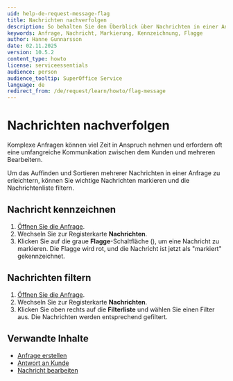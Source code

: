 ```yaml
---
uid: help-de-request-message-flag
title: Nachrichten nachverfolgen
description: So behalten Sie den Überblick über Nachrichten in einer Anfrage
keywords: Anfrage, Nachricht, Markierung, Kennzeichnung, Flagge
author: Hanne Gunnarsson
date: 02.11.2025
version: 10.5.2
content_type: howto
license: serviceessentials
audience: person
audience_tooltip: SuperOffice Service
language: de
redirect_from: /de/request/learn/howto/flag-message
---
```


# Nachrichten nachverfolgen

Komplexe Anfragen können viel Zeit in Anspruch nehmen und erfordern oft eine umfangreiche Kommunikation zwischen dem Kunden und mehreren Bearbeitern.

Um das Auffinden und Sortieren mehrerer Nachrichten in einer Anfrage zu erleichtern, können Sie wichtige Nachrichten markieren und die Nachrichtenliste filtern.

## Nachricht kennzeichnen

1. [Öffnen Sie die Anfrage][1].
1. Wechseln Sie zur Registerkarte **Nachrichten**.
1. Klicken Sie auf die graue **Flagge**-Schaltfläche (<i class="ph ph-flag" aria-label="Flaggen-Symbol"></i>), um eine Nachricht zu markieren. Die Flagge wird rot, und die Nachricht ist jetzt als "markiert" gekennzeichnet.

## Nachrichten filtern

1. [Öffnen Sie die Anfrage][1].
1. Wechseln Sie zur Registerkarte **Nachrichten**.
1. Klicken Sie oben rechts auf die **Filterliste** und wählen Sie einen Filter aus. Die Nachrichten werden entsprechend gefiltert.

## Verwandte Inhalte

* [Anfrage erstellen][2]
* [Antwort an Kunde][3]
* [Nachricht bearbeiten][4]

<!-- Referenced links -->
[1]: index.md#open
[2]: create.md
[3]: reply.md
[4]: edit-message.md
